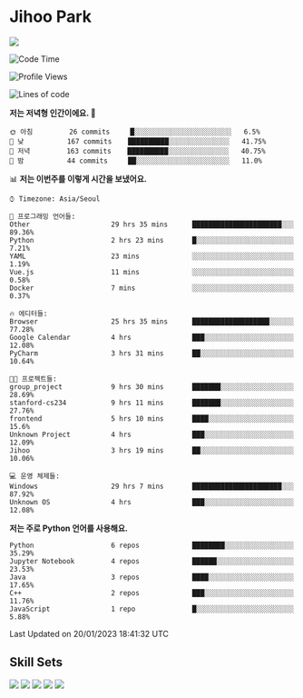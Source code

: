 # Jihoo Park
<!--![mazandi profile](http://mazandi.herokuapp.com/api?handle=wlgn8648&theme=warm) -->

<a href="https://www.linkedin.com/in/parkjihoo/" target="_blank"><img src="https://img.shields.io/badge/linkedin-0A66C2?style=flat-square&logo=linkedin&logoColor=white"/></a>

<!--START_SECTION:waka-->
![Code Time](http://img.shields.io/badge/Code%20Time-203%20hrs%2049%20mins-blue)

![Profile Views](http://img.shields.io/badge/Profile%20Views-34-blue)

![Lines of code](https://img.shields.io/badge/%EC%A0%80%EB%8A%94%20%EC%97%AC%ED%83%9C%EA%B9%8C%EC%A7%80%20-1%20Million%20%EC%A4%84%EC%9D%98%20%EC%BD%94%EB%93%9C%EB%A5%BC%20%EC%9E%91%EC%84%B1%ED%96%88%EC%96%B4%EC%9A%94.-blue)

**저는 저녁형 인간이에요. 🦉** 

```text
🌞 아침         26 commits     █░░░░░░░░░░░░░░░░░░░░░░░░   6.5% 
🌆 낮　         167 commits    ██████████░░░░░░░░░░░░░░░   41.75% 
🌃 저녁         163 commits    ██████████░░░░░░░░░░░░░░░   40.75% 
🌙 밤　         44 commits     ██░░░░░░░░░░░░░░░░░░░░░░░   11.0%

```


📊 **저는 이번주를 이렇게 시간을 보냈어요.** 

```text
⌚︎ Timezone: Asia/Seoul

💬 프로그래밍 언어들: 
Other                    29 hrs 35 mins      ██████████████████████░░░   89.36% 
Python                   2 hrs 23 mins       █░░░░░░░░░░░░░░░░░░░░░░░░   7.21% 
YAML                     23 mins             ░░░░░░░░░░░░░░░░░░░░░░░░░   1.19% 
Vue.js                   11 mins             ░░░░░░░░░░░░░░░░░░░░░░░░░   0.58% 
Docker                   7 mins              ░░░░░░░░░░░░░░░░░░░░░░░░░   0.37%

🔥 에디터들: 
Browser                  25 hrs 35 mins      ███████████████████░░░░░░   77.28% 
Google Calendar          4 hrs               ███░░░░░░░░░░░░░░░░░░░░░░   12.08% 
PyCharm                  3 hrs 31 mins       ██░░░░░░░░░░░░░░░░░░░░░░░   10.64%

🐱‍💻 프로젝트들: 
group_project            9 hrs 30 mins       ███████░░░░░░░░░░░░░░░░░░   28.69% 
stanford-cs234           9 hrs 11 mins       ███████░░░░░░░░░░░░░░░░░░   27.76% 
frontend                 5 hrs 10 mins       ████░░░░░░░░░░░░░░░░░░░░░   15.6% 
Unknown Project          4 hrs               ███░░░░░░░░░░░░░░░░░░░░░░   12.09% 
Jihoo                    3 hrs 19 mins       ██░░░░░░░░░░░░░░░░░░░░░░░   10.06%

💻 운영 체제들: 
Windows                  29 hrs 7 mins       ██████████████████████░░░   87.92% 
Unknown OS               4 hrs               ███░░░░░░░░░░░░░░░░░░░░░░   12.08%

```

**저는 주로 Python 언어를 사용해요.** 

```text
Python                   6 repos             ████████░░░░░░░░░░░░░░░░░   35.29% 
Jupyter Notebook         4 repos             ██████░░░░░░░░░░░░░░░░░░░   23.53% 
Java                     3 repos             ████░░░░░░░░░░░░░░░░░░░░░   17.65% 
C++                      2 repos             ███░░░░░░░░░░░░░░░░░░░░░░   11.76% 
JavaScript               1 repo              █░░░░░░░░░░░░░░░░░░░░░░░░   5.88%

```



 Last Updated on 20/01/2023 18:41:32 UTC
<!--END_SECTION:waka-->

## Skill Sets
<a><img src="https://img.shields.io/badge/tensorflow-FF6F00?style=flat-square&logo=tensorflow&logoColor=white"/></a>
<a><img src="https://img.shields.io/badge/mysql-4479A1?style=flat-square&logo=mysql&logoColor=white"/></a>
<a><img src="https://img.shields.io/badge/springboot-6DB33F?style=flat-square&logo=springboot&logoColor=white"/></a>
<a><img src="https://img.shields.io/badge/django-092E20?style=flat-square&logo=django&logoColor=white"/></a>
<a><img src="https://img.shields.io/badge/c++-00599C?style=flat-square&logo=c%2B%2B&logoColor=white"/></a>
<!--
**wlgn8648/wlgn8648** is a ✨ _special_ ✨ repository because its `README.md` (this file) appears on your GitHub profile.

Here are some ideas to get you started:

- 🔭 I’m currently working on ...
- 🌱 I’m currently learning ...
- 👯 I’m looking to collaborate on ...
- 🤔 I’m looking for help with ...
- 💬 Ask me about ...
- 📫 How to reach me: ...
- 😄 Pronouns: ...
- ⚡ Fun fact: ...
-->
